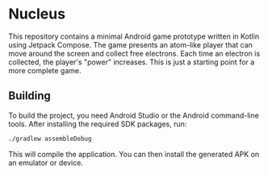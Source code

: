# Nucleus

This repository contains a minimal Android game prototype written in Kotlin using Jetpack Compose. The game presents an atom-like player that can move around the screen and collect free electrons. Each time an electron is collected, the player's "power" increases. This is just a starting point for a more complete game.

## Building

To build the project, you need Android Studio or the Android command-line tools. After installing the required SDK packages, run:

```bash
./gradlew assembleDebug
```

This will compile the application. You can then install the generated APK on an emulator or device.

